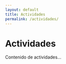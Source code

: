 ```yaml
---
layout: default
title: Actividades
permalink: /actividades/
---
```


# Actividades

Contenido de actividades...
